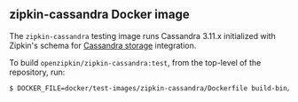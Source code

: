 ## zipkin-cassandra Docker image

The `zipkin-cassandra` testing image runs Cassandra 3.11.x initialized with Zipkin's schema for
[Cassandra storage](../../../zipkin-storage/cassandra) integration.

To build `openzipkin/zipkin-cassandra:test`, from the top-level of the repository, run:
```bash
$ DOCKER_FILE=docker/test-images/zipkin-cassandra/Dockerfile build-bin/docker/docker_build openzipkin/zipkin-cassandra:test
```
